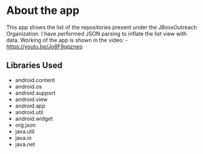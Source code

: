 # About the app

This app shows the list of the repositories present under the JBossOutreach Organization. I have performed JSON parsing to inflate the list view with data.
Working of the app is shown in the video: - https://youtu.be/Jo8F9qpzneo

## Libraries Used
* android.content
* android.os
* android.support
* android.view
* android.app
* android.util
* android.widget
* org.json
* java.util
* java.io
* java.net 

